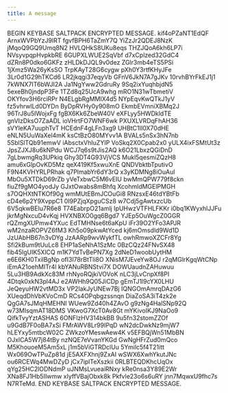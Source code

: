 ```yaml
---
title: A message
---
```


BEGIN KEYBASE SALTPACK ENCRYPTED MESSAGE. kif4oPZaNT1EdQF ArnxWVPbYzJ9lRT fgvfBPH6TaZmY7Q YiZzJr2QDEJ8NzK jMqoQ9GQ9Umq8N2 HVLQHkS8UKu8eqs THZJQoA6kh6LP7i NVsyvpqpHvpkbRE 6GUPXLWUE2SqVbf d7xCplzed32GdC4 dZRn8P0dko6GKFz zHLDkDJQL9v0dez ZGlr3mb4eTS5PSi 1jXmz5Wa26yKsSO TrpKAyT28G6cygw pXh0Y3rtfKHyJFe 3Lr0d1G29hTKCd6 LR2jkqgi37eqyVb GFnV6JkN7A7gJKv 10rvhBYrFkEJ1j1 7kWNX7IT6bWJI2A Ja1NgYww2GdruRy 9Sq2ixYuqhbjdN5 5exeBh0jndpP3Fe 1TZd8q25UcA9whg mRO1N31wTbmetiV OKYfov3H6rciRPr N4ELgbRgMMIX4d5 NYpEqvKwQTkJ1yV fz5vhrwlLd0DYDn ByDpRVHy0y908mO EkmbEVmniXBMq2J 96TrJ8u5IWojxFg fgBX6Kk6ZbeW40V eXFLyy5HWDkldTE gnVIzDksO7ZaADL ioVHrtFO7WNF6wk PXUXLVRDqFhAH36 sVYleKA7uuphTvT HCEdnF4gLFn3xg9 UHBtC1II0X70dHE eNLN5UuWaXel4mK ksCtBzO80MYvv1A BVALs5nSx3hN7nb 5SblSlTQb91emwV iAbsctxVhIuZYIP VoSkq2X0Cpab2x0 yULX4ixFSMtUt3z JpsZJXJ8u6kNPdu WCJ7q6s9tJis2AQ k6O21LbxzQGiDnD 7gLbwmgRq3UPkiq Ghy3DT4G93VjVCS Mukl5qesmiZQzH8 amu6xGlpOvKD5Mz qeX419Kf5xwuXnE QNDVbktbTputivO F9N4KVHYRLPRhak q7PlmabYr6dY3rQ x3yKDMNg8iOuAul MbOu5XTDkD69rZb yVeTxbwC5M6vEIU bwMmQPW779f8ckn fiuZf9gMO4yodJy GJxtOwabs8mBhfq XcohmldMGElPMGH s7OQHXtNTKOf90g wmMUtEBmJCOuGi8 RNzsxE46tdYBtFb cD4e6p2Y9XvppC1 0I9PZjqXpguCSz8 w7Cdj5gAwtxzcUb 6V5qkwBEIu7R6e8 T74EabrpO21amlj IpUHwzVTFHLFKKr i0bq1KWyxhlJJFu jkrMgNxcuD4vKqj HVXNBXO0gq6Bgd7 YJEp5OuWgcZ0GGR rQZmgXUPmw4YXuc EdTMHNse6t6aKpU iFr39O2YFo3APJR wM2nzaROPVZ6fM3 Kh5o09pkwAtYced kj6mOmsdld9Wd1D JzUAbHB67n3vDYg JzAARp9wvWykfTL owhRmwoXZCFr8Yg Sfi2kBum9tUuLc8 EHP1aSeNhA1SzMc 0BzCQz24FNvSX48 fib45lgUIK5XlCQ m1K7YdTvBePN7Xg 2dNeD1woobUytHM e6E6KH0TxilBgNp ofI3l78rBtTli8O XNisM7JEveYw8OJ r2qMGlrKgqWtCNp iEmA21oehMITr4l kbYANuRBNStvi7X DOWUaudnZAHuwuu 5Lu3HB9AdkXc83M rhNyoRQjkiVOVoK nLC3jLvCnpXf8PI 4Dtqk0xkN3pl4AJ e2AWHh9Q05JiCDp gEmTJ1l9cYX0LHU JeQeyuHW2vtMD3x VP2lakJyUNEw7Bj IQNGOmAmrqDAzG6 XUeqdDhVbKVoCmD RCs4OPqbgzssnqn DiaZoSA3iT4zk2e QgGA7sJMqHMEHNI WUew9Zd40h4ZAvO g9zNg4HalSNp92Q w73MIsqmAT18DMS VKwoG7XcT0Av8Gt mYKivoIKJ9NaOo9 QifkTvyYztASHAS 6ONFlzHV314bkBB 9u5fn32stomZZOf u9GdB7F0oBA7xSi FMrAWV8Lr99IPqD wN2dcDwkNz9mjW7 hLEYxy5mtbcW02C ZWkzoYMeswAew4K v5EFBQjWn51MbBN OJxlCA5W7j84tBy nzNQE7eVvanYKGd GwNgHFrZud0mQco M5KhouoeM5Am5xL j1m5bViGTRDclUu 5Ymilc5f4T21itt Wx069OwTPuZp81d jE5AXFXhnj9ZxAI wSWX6XwhYkutJNc ou6RCEWq4MwDZyD jCx7iplTeXszkii 0RLBTEQDKhcUqOx qYg25HC2lODNdmP uJNMsLvueaiRNxy kRe0nsa3Y89E2Wr XNa8FJ1Hb5IIwmw xIyffVBajObxk8k Pkfvle23o6s6uRY jnn7MqwxU9fhc7s N7RTeMd. END KEYBASE SALTPACK ENCRYPTED MESSAGE.
